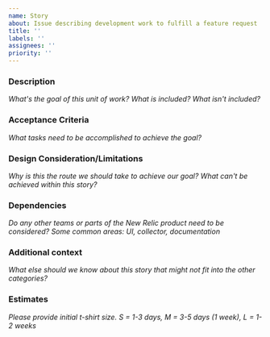 ```yaml
---
name: Story
about: Issue describing development work to fulfill a feature request
title: ''
labels: ''
assignees: ''
priority: ''
---
```

### Description
_What's the goal of this unit of work? What is included? What isn't included?_

### Acceptance Criteria
_What tasks need to be accomplished to achieve the goal?_

### Design Consideration/Limitations
_Why is this the route we should take to achieve our goal?_
_What can't be achieved within this story?_

### Dependencies
_Do any other teams or parts of the New Relic product need to be considered?_
_Some common areas: UI, collector, documentation_

### Additional context
_What else should we know about this story that might not fit into the other categories?_

### Estimates
_Please provide initial t-shirt size. S = 1-3 days,  M = 3-5 days (1 week), L = 1-2 weeks_